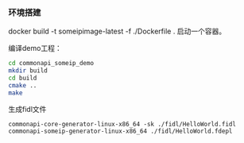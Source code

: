 ### 环境搭建
docker build -t someipimage-latest  -f ./Dockerfile .
启动一个容器。

编译demo工程：

```bash
cd commonapi_someip_demo
mkdir build
cd build
cmake ..
make
```

生成fidl文件
```
commonapi-core-generator-linux-x86_64 -sk ./fidl/HelloWorld.fidl
commonapi-someip-generator-linux-x86_64 ./fidl/HelloWorld.fdepl
```

